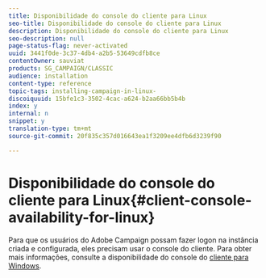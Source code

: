 ```yaml
---
title: Disponibilidade do console do cliente para Linux
seo-title: Disponibilidade do console do cliente para Linux
description: Disponibilidade do console do cliente para Linux
seo-description: null
page-status-flag: never-activated
uuid: 3441f0de-3c37-4db4-a2b5-53649cdfb8ce
contentOwner: sauviat
products: SG_CAMPAIGN/CLASSIC
audience: installation
content-type: reference
topic-tags: installing-campaign-in-linux-
discoiquuid: 15bfe1c3-3502-4cac-a624-b2aa66bb5b4b
index: y
internal: n
snippet: y
translation-type: tm+mt
source-git-commit: 20f835c357d016643ea1f3209ee4dfb6d3239f90

---
```



# Disponibilidade do console do cliente para Linux{#client-console-availability-for-linux}

Para que os usuários do Adobe Campaign possam fazer logon na instância criada e configurada, eles precisam usar o console do cliente. Para obter mais informações, consulte a disponibilidade do console do [cliente para Windows](../../installation/using/client-console-availability-for-windows.md).
